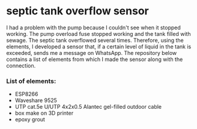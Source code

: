 # septic tank overflow sensor

I had a problem with the pump because I couldn't see when it stopped working. The pump overload fuse stopped working and the tank filled with sewage. The septic tank overflowed several times. Therefore, using the elements, I developed a sensor that, if a certain level of liquid in the tank is exceeded, sends me a message on WhatsApp. The repository below contains a list of elements from which I made the sensor along with the connection.

### List of elements:
- ESP8266
- Waveshare 9525
- UTP cat.5e U/UTP 4x2x0.5 Alantec gel-filled outdoor cable
- box make on 3D printer
- epoxy grout
